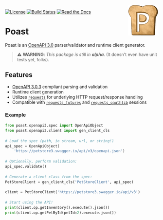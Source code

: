 <img align="right" height="100" width="100" valign="middle" src="./docs/img/poast-logo-100.png">

[![License](https://img.shields.io/badge/License-Apache%202.0-blue.svg)](./LICENSE.md)
[![Build Status](https://travis-ci.org/andrew-canaday/poast.svg?branch=main)](https://travis-ci.org/andrew-canaday/poast)
[![Read the Docs](https://readthedocs.org/projects/poast/badge/?version=latest)](https://poast.readthedocs.io)

Poast
=====

Poast is an [OpenAPI 3.0](https://github.com/OAI/OpenAPI-Specification/blob/master/versions/3.0.3.md)
parser/validator and runtime client generator.

> :warning: **WARNING**: _This package is still in **alpha**_.
> (It doesn't even have unit tests yet, folks).


Features
--------

 - [OpenAPI 3.0.3](https://github.com/OAI/OpenAPI-Specification/blob/master/versions/3.0.3.md>) compliant parsing and validation
 - Runtime client generation
 - Utilizes [`requests`](https://github.com/psf/requests) for underlying HTTP request/response handling
 - Compatible with [`requests_futures`](https://github.com/ross/requests-futures) and [`requests_oauthlib`](https://github.com/requests/requests-oauthlib) sessions

### Example

```Python
from poast.openapi3.spec import OpenApiObject
from poast.openapi3.client import gen_client_cls

# Load the spec (path, io stream, url, or string!)
api_spec = OpenApiObject(
    'https://petstore3.swagger.io/api/v3/openapi.json')

# Optionally, perform validation:
api_spec.validate()

# Generate a client class from the spec:
PetStoreClient = gen_client_cls('PetStoreClient', api_spec)

client = PetStoreClient('https://petstore3.swagger.io/api/v3')

# Start using the API!
print(client.op.getInventory().execute().json())
print(client.op.getPetById(petId=2).execute.json())
```

